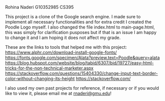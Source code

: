 Rohina Naderi
G10352985
CS395

This project is a clone of the Google search engine.
I made sure to implement all necessary functionalities and for extra credit I created the Poodle Logo myself.
I also changed the file index.html to main-page.html, this was simply for clarification pusposes but if that
is an issue I am happy to change it and I am hoping it does not affect my grade.

These are the links to tools that helped me with this project:
https://www.alphr.com/download-install-google-fonts/
https://fonts.google.com/specimen/Alata?preview.text=Poodle&query=alata
https://blog.hubspot.com/website/blog/tabid/6307/bid/19727/easy-html-tricks-for-the-non-technical-marketer.aspx
https://stackoverflow.com/questions/15404330/change-input-text-border-color-without-changing-its-height
https://stackoverflow.com/

I also used my own past projects for reference, if necessary or if you would like to view it, please email me at rnaderi@gmu.edu!

